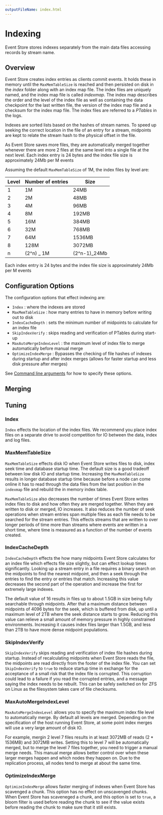 ```yaml
---
outputFileName: index.html
---
```


# Indexing

Event Store stores indexes separately from the main data files accessing records by stream name.

## Overview

Event Store creates index entries as clients commit events. It holds these in memory until the `MaxMemTableSize` is reached and then persisted on disk in the _index_ folder along with an index map file.
The index files are uniquely named, and the index map file is called _indexmap_. The index map describes the order and the level of the index file as well as containing the data checkpoint for the last written file, the version of the index map file and a checksum for the index map file. The index files are referred to a _PTables_ in the logs.

Indexes are sorted lists based on the hashes of stream names. To speed up seeking the correct location in the file of an entry for a stream, midpoints are kept to relate the stream hash to the physical offset in the file.

As Event Store saves more files, they are automatically merged together whenever there are more 2 files at the same level into a single file at the next level. Each index entry is 24 bytes and the index file size is approximately 24Mb per M events

Assuming the default `MaxMemTableSize` of 1M, the index files by level are:

| Level | Number of entries | Size          |
| ----- | ----------------- | ------------- |
| 1     | 1M                | 24MB          |
| 2     | 2M                | 48MB          |
| 3     | 4M                | 96MB          |
| 4     | 8M                | 192MB         |
| 5     | 16M               | 384MB         |
| 6     | 32M               | 768MB         |
| 7     | 64M               | 1536MB        |
| 8     | 128M              | 3072MB        |
| n     | (2^n) \_ 1M       | (2^n-1)\_24Mb |

Each index entry is 24 bytes and the index file size is approximately 24Mb per M events

## Configuration Options

The configuration options that effect indexing are:

- `Index` : where the indexes are stored
- `MaxMemTableSize` : how many entries to have in memory before writing out to disk
- `IndexCacheDepth` : sets the minimum number of midpoints to calculate for an index file
- `SkipIndexVerify` : skips reading and verification of PTables during start-up
- `MaxAutoMergeIndexLevel` : the maximum level of index file to merge automatically before manual merge
- `OptimizeIndexMerge` : Bypasses the checking of file hashes of indexes during startup and after index merges (allows for faster startup and less disk pressure after merges)

See [Command line arguments](#command-line-arguments) for how to specify these options.

## Merging

## Tuning

### Index

`Index` effects the location of the index files. We recommend you place index files on a separate drive to avoid competition for IO between the data, index and log files.

### MaxMemTableSize

`MaxMemTableSize` effects disk IO when Event Store writes files to disk, index seek time and database startup time. The default size is a good tradeoff between low disk IO and startup time. Increasing the `MaxMemTableSize` results in longer database startup time because before a node can come online it has to read through the data files from the last position in the `indexmap` file and rebuild the in memory index table.

`MaxMemTableSize` also decreases the number of times Event Store writes index files to disk and how often they are merged together. When they are written to disk or merged, IO increases. It also reduces the number of seek operations when stream entries span multiple files as each file needs to be searched for the stream entries. This effects streams that are written to over longer periods of time more than streams where events are written in a short time, where time is measured as a function of the number of events created.

### IndexCacheDepth

`IndexCacheDepth` effects the how many midpoints Event Store calculates for an index file which effects file size slightly, but can effect lookup times significantly. Looking up a stream entry in a file requires a binary search on the midpoints to find the nearest midpoint, and then a seek through the entries to find the entry or entries that match. Increasing this value decreases the second part of the operation and increase the first for extremely large indexes.

The default value of 16 results in files up to about 1.5GB in size being fully searchable through midpoints. After that a maximum distance between midpoints of 4096 bytes for the seek, which is buffered from disk, up until a maximum level of 2TB where the seek distance starts to grow. Reducing this value can relieve a small amount of memory pressure in highly constrained environments. Increasing it causes index files larger than 1.5GB, and less than 2TB to have more dense midpoint populations.

### SkipIndexVerify

`SkipIndexVerify` skips reading and verification of index file hashes during startup. Instead of recalculating midpoints when Event Store reads the file, the midpoints are read directly from the footer of the index file. You can set `SkipIndexVerify` to `true` to reduce startup time in exchange for the acceptance of a small risk that the index file is corrupted. This corruption could lead to a failure if you read the corrupted entries, and a message saying the index needs to be rebuilt. This can be safely switched on for ZFS on Linux as the filesystem takes care of file checksums.

### MaxAutoMergeIndexLevel

`MaxAutoMergeIndexLevel` allows you to specify the maximum index file level to automatically merge. By default all levels are merged. Depending on the specification of the host running Event Store, at some point index merges will use a very large amount of disk IO.

For example, mergin 2 level 7 files results in at least 3072MB of reads (2 \* 1536MB) and 3072MB writes. Setting this to level 7 will be automatically merged, but to merge the level 7 files together, you need to trigger a manual merge needs. This manual merge allows better control over when these larger merges happen and which nodes they happen on. Due to the replication process, all nodes tend to merge at about the same time.

### OptimizeIndexMerge

`OptimizeIndexMerge` allows faster merging of indexes when Event Store has scavenged a chunk. This option has no effect on unscavenged chunks. When Event Store has scaveneged a chunk, and this option is set to `true`, a bloom filter is used before reading the chunk to see if the value exists before reading the chunk to make sure that it still exists.

<!-- # todo: the 64 bit index bits should probably come under this indexing doc -->
